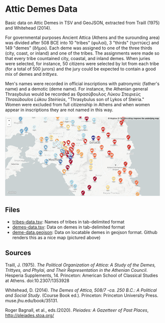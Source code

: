 # Attic Demes Data

Basic data on Attic Demes in TSV and GeoJSON, extracted from Traill (1975) and Whitehead (2014).

For governmental purposes Ancient Attica (Athens and the surounding area) was divided after 508 BCE into 10 "tribes" (φυλαί), 3 "thirds" (τριττύες) and 149 "demes" (δῆμοι). Each deme was assigned to one of the three thirds (city, coast, or inland) and one of the tribes. The assignments were made so that every tribe countained city, coastal, and inland demes. When juries were selected, for instance, 50 citizens were selected by lot from each tribe (for a total of 500 jurors) and the jury could be expected to contain a good mix of demes and _trittyes_.

Men's names were recorded in official inscriptions with patronymic (father's name) and a demotic (deme name). For instance, the Athenian general Thrasybulus would be recorded as Θρασύβουλος Λύκου Στειριεύς _Thrasúboulos Lúkou Steirieús_, "Thrasybulus son of Lykos of Steiria." Women were excluded from full citizenship in Athens and when women appear in inscriptions they are not named in this way.

[![Rendered map](attic-demes-map.png)](https://github.com/seanredmond/attic-demes/blob/master/deme-data.geojson)

## Files

- [tribes-data.tsv](https://github.com/seanredmond/attic-demes/blob/master/tribes-data.tsv): Names of tribes in tab-delimited format
- [demes-data.tsv](https://github.com/seanredmond/attic-demes/blob/master/deme-data.tsv): Data on demes in tab-delimited format
- [deme-data.geojson](https://github.com/seanredmond/attic-demes/blob/master/deme-data.geojson): Data on locatable demes in geojson format. Github renders this as a nice map (pictured above)

## Sources

Traill, J. (1975). _The Political Organization of Attica: A Study of the Demes, Trittyes, and Phylai, and Their Representation in the Athenian Council_. Hesperia Supplements, 14. Princeton: American School of Classical Studies at Athens. doi:10.2307/1353928

Whitehead, D. (2014). _The Demes of Attica, 508/7 -ca. 250 B.C.: A Political and Social Study_. (Course Book ed.). Princeton: Princeton University Press. muse.jhu.edu/book/35131.

Roger Bagnall, et al., eds.(2020). _Pleiades: A Gazetteer of Past Places_, http://pleiades.stoa.org/
